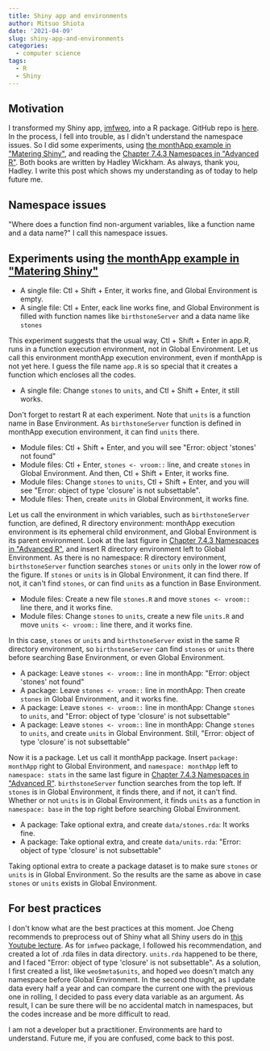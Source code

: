 ```yaml
---
title: Shiny app and environments
author: Mitsuo Shiota
date: '2021-04-09'
slug: shiny-app-and-environments
categories:
  - computer science
tags:
  - R
  - Shiny
---
```


## Motivation

I transformed my Shiny app, [imfweo](https://mitsuoxv.shinyapps.io/imf-weo/), into a R package. GitHub repo is [here](https://github.com/mitsuoxv/imf-weo). In the process, I fell into trouble, as I didn't understand the namespace issues. So I did some experiments, using [the monthApp example in "Matering Shiny"](https://mastering-shiny.org/scaling-packaging.html#single-file), and reading the [Chapter 7.4.3 Namespaces in "Advanced R"](https://adv-r.hadley.nz/environments.html#namespaces). Both books are written by Hadley Wickham. As always, thank you, Hadley. I write this post which shows my understanding as of today to help future me.

## Namespace issues

"Where does a function find non-argument variables, like a function name and a data name?" I call this namespace issues.

## Experiments using [the monthApp example in "Matering Shiny"](https://mastering-shiny.org/scaling-packaging.html#single-file)

- A single file: Ctl + Shift + Enter, it works fine, and Global Environment is empty.
- A single file: Ctl + Enter, eack line works fine, and Global Environment is filled with function names like `birthstoneServer` and a data name like `stones` 

This experiment suggests that the usual way, Ctl + Shift + Enter in app.R, runs in a function execution environment, not in Global Environment. Let us call this environment monthApp execution environment, even if monthApp is not yet here. I guess the file name `app.R` is so special that it creates a function which encloses all the codes.

- A single file: Change `stones` to `units`, and Ctl + Shift + Enter, it still works.

Don't forget to restart R at each experiment. Note that `units` is a function name in Base Environment. As `birthstoneServer` function is defined in monthApp execution environment, it can find `units` there.

- Module files: Ctl + Shift + Enter, and you will see "Error: object 'stones' not found"
- Module files: Ctl + Enter, `stones <- vroom::` line, and create `stones` in Global Environment. And then, Ctl + Shift + Enter, it works fine.
- Module files: Change `stones` to `units`, Ctl + Shift + Enter, and you will see "Error: object of type 'closure' is not subsettable".
- Module files: Then, create `units` in Global Environment, it works fine.

Let us call the environment in which variables, such as `birthstoneServer` function, are defined, R directory environment: monthApp execution environment is its ephemeral child environment, and Global Environment is its parent environment. Look at the last figure in [Chapter 7.4.3 Namespaces in "Advanced R"](https://adv-r.hadley.nz/environments.html#namespaces), and insert R directory environment left to Global Environment. As there is no namespace: R directory environment, `birthstoneServer` function searches `stones` or `units` only in the lower row of the figure. If `stones` or `units` is in Global Environment, it can find there. If not, it can't find `stones`, or can find `units` as a function in Base Environment.

- Module files: Create a new file `stones.R` and move `stones <- vroom::` line there, and it works fine.
- Module files: Change `stones` to `units`, create a new file `units.R` and move `units <- vroom::` line there, and it works fine.

In this case, `stones` or `units` and `birthstoneServer` exist in the same R directory environment, so `birthstoneServer` can find `stones` or `units` there before searching Base Environment, or even Global Environment.

- A package: Leave `stones <- vroom::` line in monthApp: "Error: object 'stones' not found"
- A package: Leave `stones <- vroom::` line in monthApp: Then create `stones` in Global Environment, and it works fine.
- A package: Leave `stones <- vroom::` line in monthApp: Change `stones` to `units`, and "Error: object of type 'closure' is not subsettable"
- A package: Leave `stones <- vroom::` line in monthApp: Change `stones` to `units`, and create `units` in Global Environment. Still, "Error: object of type 'closure' is not subsettable"

Now it is a package. Let us call it monthApp package. Insert `package: monthApp` right to Global Environment, and `namespace: monthApp` left to `namespace: stats` in the same last figure in [Chapter 7.4.3 Namespaces in "Advanced R"](https://adv-r.hadley.nz/environments.html#namespaces). `birthstoneServer` function searches from the top left. If `stones` is in Global Environment, it finds there, and if not, it can't find. Whether or not `units` is in Global Environment, it finds `units` as a function in `namespace: base` in the top right before searching Global Environment.

- A package: Take optional extra, and create `data/stones.rda`: It works fine.
- A package: Take optional extra, and create `data/units.rda`: "Error: object of type 'closure' is not subsettable"

Taking optional extra to create a package dataset is to make sure `stones` or `units` is in Global Environment. So the results are the same as above in case `stones` or `units` exists in Global Environment.

## For best practices

I don't know what are the best practices at this moment. Joe Cheng recommends to preprocess out of Shiny what all Shiny users do in [this Youtube lecture](https://www.youtube.com/watch?v=Wy3TY0gOmJw). As for `imfweo` package, I followed his recommendation, and created a lot of .rda files in data directory. `units.rda` happened to be there, and I faced "Error: object of type 'closure' is not subsettable". As a solution, I first created a list, like `weo$meta$units`, and hoped `weo` doesn't match any namespace before Global Environment. In the second thought, as I update data every half a year and can compare the current one with the previous one in rolling, I decided to pass every data variable as an argument. As result, I can be sure there will be no accidental match in namespaces, but the codes increase and be more difficult to read.

I am not a developer but a practitioner. Environments are hard to understand. Future me, if you are confused, come back to this post.
